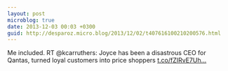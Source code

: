 ```yaml
---
layout: post
microblog: true
date: 2013-12-03 00:03 +0300
guid: http://desparoz.micro.blog/2013/12/02/t407616100210200576.html
---
```

Me included. RT @kcarruthers: Joyce has been a disastrous CEO for Qantas, turned loyal customers into price shoppers [t.co/fZIRvE7Uh...](http://t.co/fZIRvE7Uhl)
